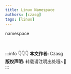 ```yaml
---
title: Linux Namespace
authors: [czasg]
tags: [linux]
---
```


namespace

<!--truncate-->


<br/>

:::info 👇👇👇
**本文作者:** Czasg     
**版权声明:** 转载请注明出处哦~👮‍    
:::
